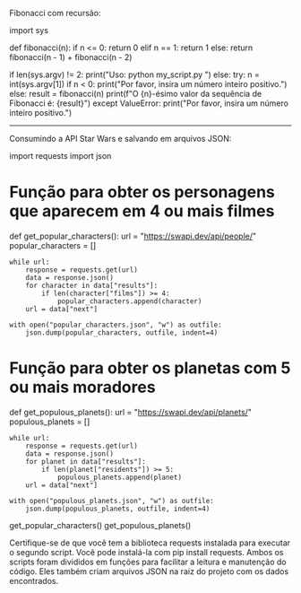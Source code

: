 Fibonacci com recursão:

import sys

def fibonacci(n):
    if n <= 0:
        return 0
    elif n == 1:
        return 1
    else:
        return fibonacci(n - 1) + fibonacci(n - 2)

if len(sys.argv) != 2:
    print("Uso: python my_script.py <n>")
else:
    try:
        n = int(sys.argv[1])
        if n < 0:
            print("Por favor, insira um número inteiro positivo.")
        else:
            result = fibonacci(n)
            print(f"O {n}-ésimo valor da sequência de Fibonacci é: {result}")
    except ValueError:
        print("Por favor, insira um número inteiro positivo.")


-------------------------------------------------------------------------------------------------------------------------------------------------------------------------------------------------------------------------------------------------------------------------------------------------------------------------------

Consumindo a API Star Wars e salvando em arquivos JSON:

import requests
import json

# Função para obter os personagens que aparecem em 4 ou mais filmes
def get_popular_characters():
    url = "https://swapi.dev/api/people/"
    popular_characters = []
    
    while url:
        response = requests.get(url)
        data = response.json()
        for character in data["results"]:
            if len(character["films"]) >= 4:
                popular_characters.append(character)
        url = data["next"]
    
    with open("popular_characters.json", "w") as outfile:
        json.dump(popular_characters, outfile, indent=4)

# Função para obter os planetas com 5 ou mais moradores
def get_populous_planets():
    url = "https://swapi.dev/api/planets/"
    populous_planets = []
    
    while url:
        response = requests.get(url)
        data = response.json()
        for planet in data["results"]:
            if len(planet["residents"]) >= 5:
                populous_planets.append(planet)
        url = data["next"]
    
    with open("populous_planets.json", "w") as outfile:
        json.dump(populous_planets, outfile, indent=4)

get_popular_characters()
get_populous_planets()



Certifique-se de que você tem a biblioteca requests instalada para executar o segundo script. Você pode instalá-la com pip install requests. Ambos os scripts foram divididos em funções para facilitar a leitura e manutenção do código. Eles também criam arquivos JSON na raiz do projeto com os dados encontrados.
